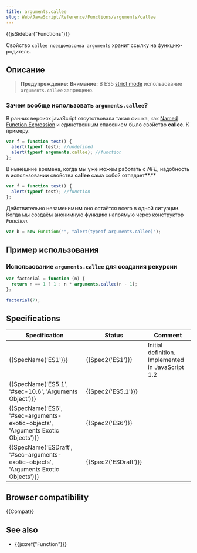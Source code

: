```yaml
---
title: arguments.callee
slug: Web/JavaScript/Reference/Functions/arguments/callee
---
```


{{jsSidebar("Functions")}}

Свойство `callee псевдомассива arguments` хранит ссылку на функцию-родитель.

## Описание

> **Предупреждение:** **Внимание:** В ES5 [strict mode](/ru/docs/JavaScript/Reference/Functions_and_function_scope/Strict_mode) использование `arguments.callee` запрещено.

### Зачем вообще использовать `arguments.callee`?

В ранних версиях javaScript отсутствовала такая фишка, как [Named Function Expression](/ru/docs/Web/JavaScript/Reference/Operators/function#%D0%98%D0%BC%D0%B5%D0%BD%D0%BE%D0%B2%D0%B0%D0%BD%D0%BD%D0%BE%D0%B5_%D1%84%D1%83%D0%BD%D0%BA%D1%86%D0%B8%D0%BE%D0%BD%D0%B0%D0%BB%D1%8C%D0%BD%D0%BE%D0%B5_%D0%B2%D1%8B%D1%80%D0%B0%D0%B6%D0%B5%D0%BD%D0%B8%D0%B5) и единственным спасением было свойство **callee**. К примеру:

```js
var f = function test() {
  alert(typeof test); //undefined
  alert(typeof arguments.callee); //function
};
```

В нынешние времена, когда мы уже можем работать с _NFE_, надобность в использовании свойства **callee** сама собой отпадает**.**

```js
var f = function test() {
  alert(typeof test); //function
};
```

Действительно незаменимым оно остаётся всего в одной ситуации. Когда мы создаём анонимную функцию напрямую через конструктор _Function._

```js
var b = new Function("", "alert(typeof arguments.callee)");
```

## Пример использования

### Использование `arguments.callee` для создания рекурсии

```js
var factorial = function (n) {
  return n == 1 ? 1 : n * arguments.callee(n - 1);
};

factorial(7);
```

## Specifications

| Specification                                                                        | Status               | Comment                                           |
| ------------------------------------------------------------------------------------ | -------------------- | ------------------------------------------------- |
| {{SpecName('ES1')}}                                                                  | {{Spec2('ES1')}}     | Initial definition. Implemented in JavaScript 1.2 |
| {{SpecName('ES5.1', '#sec-10.6', 'Arguments Object')}}                               | {{Spec2('ES5.1')}}   |                                                   |
| {{SpecName('ES6', '#sec-arguments-exotic-objects', 'Arguments Exotic Objects')}}     | {{Spec2('ES6')}}     |                                                   |
| {{SpecName('ESDraft', '#sec-arguments-exotic-objects', 'Arguments Exotic Objects')}} | {{Spec2('ESDraft')}} |                                                   |

## Browser compatibility

{{Compat}}

## See also

- {{jsxref("Function")}}
